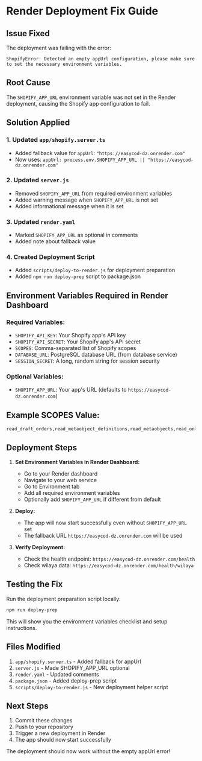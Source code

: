 # Render Deployment Fix Guide

## Issue Fixed
The deployment was failing with the error:
```
ShopifyError: Detected an empty appUrl configuration, please make sure to set the necessary environment variables.
```

## Root Cause
The `SHOPIFY_APP_URL` environment variable was not set in the Render deployment, causing the Shopify app configuration to fail.

## Solution Applied

### 1. Updated `app/shopify.server.ts`
- Added fallback value for `appUrl`: `"https://easycod-dz.onrender.com"`
- Now uses: `appUrl: process.env.SHOPIFY_APP_URL || "https://easycod-dz.onrender.com"`

### 2. Updated `server.js`
- Removed `SHOPIFY_APP_URL` from required environment variables
- Added warning message when `SHOPIFY_APP_URL` is not set
- Added informational message when it is set

### 3. Updated `render.yaml`
- Marked `SHOPIFY_APP_URL` as optional in comments
- Added note about fallback value

### 4. Created Deployment Script
- Added `scripts/deploy-to-render.js` for deployment preparation
- Added `npm run deploy-prep` script to package.json

## Environment Variables Required in Render Dashboard

### Required Variables:
- `SHOPIFY_API_KEY`: Your Shopify app's API key
- `SHOPIFY_API_SECRET`: Your Shopify app's API secret  
- `SCOPES`: Comma-separated list of Shopify scopes
- `DATABASE_URL`: PostgreSQL database URL (from database service)
- `SESSION_SECRET`: A long, random string for session security

### Optional Variables:
- `SHOPIFY_APP_URL`: Your app's URL (defaults to `https://easycod-dz.onrender.com`)

## Example SCOPES Value:
```
read_draft_orders,read_metaobject_definitions,read_metaobjects,read_online_store_pages,read_products,read_orders,write_draft_orders,write_metaobject_definitions,write_metaobjects,write_online_store_pages,write_products,write_orders
```

## Deployment Steps

1. **Set Environment Variables in Render Dashboard:**
   - Go to your Render dashboard
   - Navigate to your web service
   - Go to Environment tab
   - Add all required environment variables
   - Optionally add `SHOPIFY_APP_URL` if different from default

2. **Deploy:**
   - The app will now start successfully even without `SHOPIFY_APP_URL` set
   - The fallback URL `https://easycod-dz.onrender.com` will be used

3. **Verify Deployment:**
   - Check the health endpoint: `https://easycod-dz.onrender.com/health`
   - Check wilaya data: `https://easycod-dz.onrender.com/health/wilaya`

## Testing the Fix

Run the deployment preparation script locally:
```bash
npm run deploy-prep
```

This will show you the environment variables checklist and setup instructions.

## Files Modified

1. `app/shopify.server.ts` - Added fallback for appUrl
2. `server.js` - Made SHOPIFY_APP_URL optional
3. `render.yaml` - Updated comments
4. `package.json` - Added deploy-prep script
5. `scripts/deploy-to-render.js` - New deployment helper script

## Next Steps

1. Commit these changes
2. Push to your repository
3. Trigger a new deployment in Render
4. The app should now start successfully

The deployment should now work without the empty appUrl error!